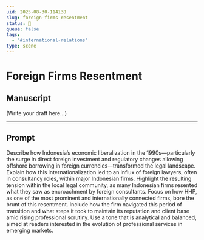 ```yaml
---
uid: 2025-08-30-114138
slug: foreign-firms-resentment
status: 💬
queue: false
tags:
  - "#international-relations"
type: scene
---
```


# Foreign Firms Resentment

## Manuscript

(Write your draft here...)

---

## Prompt

 Describe how Indonesia’s economic liberalization in the 1990s—particularly the surge in direct foreign investment and regulatory changes allowing offshore borrowing in foreign currencies—transformed the legal landscape. Explain how this internationalization led to an influx of foreign lawyers, often in consultancy roles, within major Indonesian firms. Highlight the resulting tension within the local legal community, as many Indonesian firms resented what they saw as encroachment by foreign consultants. Focus on how HHP, as one of the most prominent and internationally connected firms, bore the brunt of this resentment. Include how the firm navigated this period of transition and what steps it took to maintain its reputation and client base amid rising professional scrutiny. Use a tone that is analytical and balanced, aimed at readers interested in the evolution of professional services in emerging markets.
